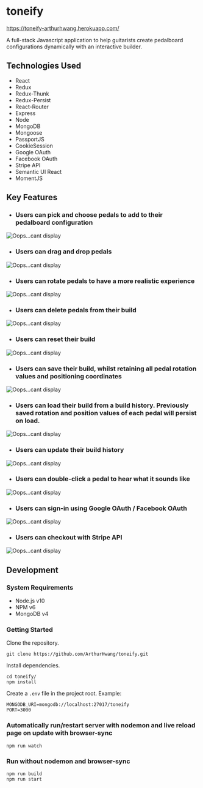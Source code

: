 # toneify

https://toneify-arthurhwang.herokuapp.com/

A full-stack Javascript application to help guitarists create pedalboard configurations dynamically with an interactive builder.

## Technologies Used
- React
- Redux
- Redux-Thunk
- Redux-Persist
- React-Router
- Express
- Node
- MongoDB
- Mongoose
- PassportJS
- CookieSession
- Google OAuth
- Facebook OAuth
- Stripe API
- Semantic UI React
- MomentJS

## Key Features

- ### Users can pick and choose pedals to add to their pedalboard configuration
<img src="https://user-images.githubusercontent.com/18460401/44750914-9afaa280-aacb-11e8-81ed-e3185bb50bcd.gif" alt="Oops...cant display">

- ### Users can drag and drop pedals
<img src="https://user-images.githubusercontent.com/18460401/44747752-c3ca6a00-aac2-11e8-8ef8-adbb42bc01e4.gif" alt="Oops...cant display">

- ### Users can rotate pedals to have a more realistic experience
<img src="https://user-images.githubusercontent.com/18460401/44752189-29bcee80-aacf-11e8-8855-5a8b2829f1e0.gif" alt="Oops...cant display">

- ### Users can delete pedals from their build
<img src="https://user-images.githubusercontent.com/18460401/44752186-29245800-aacf-11e8-8bc8-460d73c5aa4a.gif" alt="Oops...cant display">

- ### Users can reset their build
<img src="https://user-images.githubusercontent.com/18460401/44752188-29bcee80-aacf-11e8-8fbf-3db6aa3930df.gif" alt="Oops...cant display">

- ### Users can save their build, whilst retaining all pedal rotation values and positioning coordinates
<img src="https://user-images.githubusercontent.com/18460401/44752190-29bcee80-aacf-11e8-99a8-b6678056fb51.gif" alt="Oops...cant display">

- ### Users can load their build from a build history.  Previously saved rotation and position values of each pedal will persist on load.
<img src="https://user-images.githubusercontent.com/18460401/44752187-29245800-aacf-11e8-98fb-31b6abdfde3e.gif" alt="Oops...cant display">

- ### Users can update their build history
<img src="https://user-images.githubusercontent.com/18460401/44752404-be275100-aacf-11e8-9321-bb3fa4cfae5b.gif" alt="Oops...cant display">

- ### Users can double-click a pedal to hear what it sounds like
<img src="https://user-images.githubusercontent.com/18460401/43878521-7daecc8c-9b54-11e8-8dd0-76561de5dc3a.gif" alt="Oops...cant display">

- ### Users can sign-in using Google OAuth / Facebook OAuth
<img src="https://user-images.githubusercontent.com/18460401/44611942-4bf5fa00-a7b9-11e8-9176-fde00f0a0319.gif" alt="Oops...cant display">

- ### Users can checkout with Stripe API
<img src="https://user-images.githubusercontent.com/18460401/44752580-49a0e200-aad0-11e8-8e1d-16684cf4bc28.gif" alt="Oops...cant display">

## Development

### System Requirements
- Node.js v10
- NPM v6
- MongoDB v4

### Getting Started

Clone the repository.
```
git clone https://github.com/ArthurHwang/toneify.git
```

Install dependencies.
```
cd toneify/
npm install
```

Create a `.env` file in the project root.  Example:
```
MONGODB_URI=mongodb://localhost:27017/toneify
PORT=3000
```

### Automatically run/restart server with nodemon and live reload page on update with browser-sync
```
npm run watch
```

### Run without nodemon and browser-sync
```
npm run build
npm run start
```
